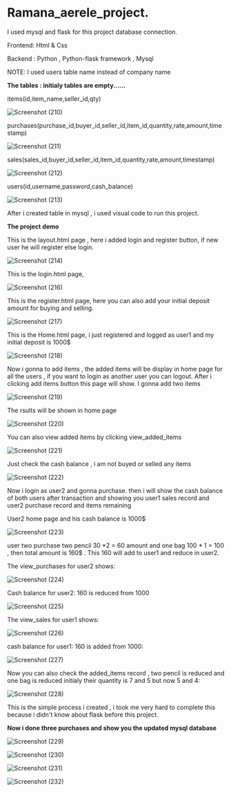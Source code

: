 # Ramana_aerele_project.

I used mysql and flask for this project database connection.

Frontend: Html & Css

Backend : Python , Python-flask framework , Mysql

NOTE: I used users table name instead of company name

**The tables : initialy tables are empty......**

items(id,item_name,seller_id,qty)

![Screenshot (210)](https://github.com/ramanahacker007/Ramana_aerele/assets/81798536/728fd8d4-0e16-4b45-912a-16b0154e70f1)

purchases(purchase_id,buyer_id,seller_id,item_id,quantity,rate,amount,timestamp)

![Screenshot (211)](https://github.com/ramanahacker007/Ramana_aerele/assets/81798536/12ed2b15-b3f8-453d-a2d5-2dec672f01f8)

sales(sales_id,buyer_id,seller_id,item_id,quantity,rate,amount,timestamp)

![Screenshot (212)](https://github.com/ramanahacker007/Ramana_aerele/assets/81798536/7205aaf3-e385-429d-b69c-5b2ecd45ef32)

users(id,username,password,cash_balance)

![Screenshot (213)](https://github.com/ramanahacker007/Ramana_aerele/assets/81798536/05d271b7-539f-4e66-b7e8-8fc77a90f565)

After i created table in mysql , i used visual code to run this project.

**The project demo**

This is the layout.html page , here i added login and register button, if new user he will register else login.

![Screenshot (214)](https://github.com/ramanahacker007/Ramana_aerele/assets/81798536/67b8905c-bb2b-4a3d-83b3-d4c8cc0388c6)

This is the login.html page, 

![Screenshot (216)](https://github.com/ramanahacker007/Ramana_aerele/assets/81798536/4c015bb9-3a8c-4df1-9504-e7d88eaa5876)

This is the register.html page, here you can also add your initial deposit amount for buying and selling.

![Screenshot (217)](https://github.com/ramanahacker007/Ramana_aerele/assets/81798536/5731bc1b-fe80-4c66-b6dc-968e8424c6df)

This is the Home.html page, i just registered and logged as user1 and my initial deposit is 1000$

![Screenshot (218)](https://github.com/ramanahacker007/Ramana_aerele/assets/81798536/981ad6e4-cacf-4a58-a6db-cd859f8c2472)

Now i gonna to add items , the added items will be display in home page for all the users , if you want to login as another user you can logout. After i clicking add items button this page will show. I gonna add two items

![Screenshot (219)](https://github.com/ramanahacker007/Ramana_aerele/assets/81798536/c86b7df1-5e4e-447a-88e9-11ac4bd6a081)

The rsults will be shown in home page

![Screenshot (220)](https://github.com/ramanahacker007/Ramana_aerele/assets/81798536/8841f7c1-2e64-4844-9de1-c59f041e85b9)

You can also view added items by clicking view_added_items

![Screenshot (221)](https://github.com/ramanahacker007/Ramana_aerele/assets/81798536/5b1bfedd-9f06-4c1d-90fe-a9911888e1b5)

Just check the cash balance , i am not buyed or selled any items 

![Screenshot (222)](https://github.com/ramanahacker007/Ramana_aerele/assets/81798536/e5f9ce8d-1cc9-472f-a300-a2ced638c2f6)

Now i login as user2 and gonna purchase. then i will show the cash balance of both users after transaction and showing you user1 sales record and user2 purchase record and items remaining

User2 home page and his cash balance is 1000$

![Screenshot (223)](https://github.com/ramanahacker007/Ramana_aerele/assets/81798536/acfd5716-173f-4aee-8a2e-baee5087e2e4)

user two purchase two pencil 30 *2 = 60 amount and one bag 100 * 1 = 100 , then total amount is 160$ . This 160 will add to user1 and reduce in user2.

The view_purchases for user2 shows:

![Screenshot (224)](https://github.com/ramanahacker007/Ramana_aerele/assets/81798536/0b80b08f-d878-425c-8d11-9922c2b0124f)

Cash balance for user2: 160 is reduced from 1000

![Screenshot (225)](https://github.com/ramanahacker007/Ramana_aerele/assets/81798536/c2ba07b0-033b-413f-bc39-fd4ed6bc7762)

The view_sales for user1 shows:

![Screenshot (226)](https://github.com/ramanahacker007/Ramana_aerele/assets/81798536/9a3a9e31-d4cf-4866-815f-09c266f36513)

cash balance for user1: 160 is added from 1000:

![Screenshot (227)](https://github.com/ramanahacker007/Ramana_aerele/assets/81798536/53cb3b87-b6df-4de8-a68f-5facd74bfbe7)

Now you can also check the added_items record , two pencil is reduced and one bag is reduced initialy their quantity is 7 and 5 but now 5 and 4:

![Screenshot (228)](https://github.com/ramanahacker007/Ramana_aerele/assets/81798536/aecfb4fa-f05a-483c-b8eb-458d08592c49)

This is the simple process i created , i took me very hard to complete this because i didn't know about flask before this project.

**Now i done three purchases and show you the updated mysql database**

![Screenshot (229)](https://github.com/ramanahacker007/Ramana_aerele/assets/81798536/22606d23-bae0-4937-9b27-37558add7fe0)

![Screenshot (230)](https://github.com/ramanahacker007/Ramana_aerele/assets/81798536/9178de43-6cf3-4299-9a52-459e370977a5)

![Screenshot (231)](https://github.com/ramanahacker007/Ramana_aerele/assets/81798536/05851cf2-3546-42a5-9269-b89fbdc01490)

![Screenshot (232)](https://github.com/ramanahacker007/Ramana_aerele/assets/81798536/fbbbee48-c31f-4318-84ff-fd7bcde8a95b)








